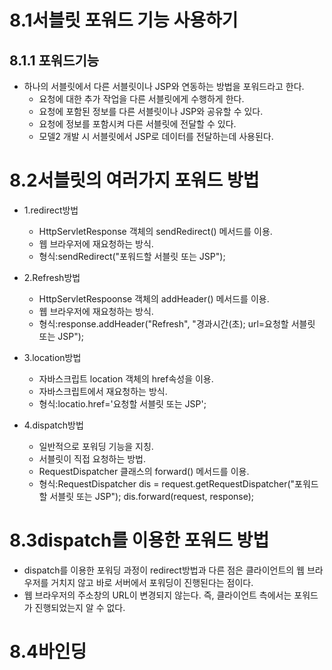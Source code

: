 # 8.1서블릿 포워드 기능 사용하기
## 8.1.1 포워드기능
- 하나의 서블릿에서 다른 서블릿이나 JSP와 연동하는 방법을 포워드라고 한다.
  - 요청에 대한 추가 작업을 다른 서블릿에게 수행하게 한다.
  - 요청에 포함된 정보를 다른 서블릿이나 JSP와 공유할 수 있다.
  - 요청에 정보를 포함시켜 다른 서블릿에 전달할 수 있다.
  - 모델2 개발 시 서블릿에서 JSP로 데이터를 전달하는데 사용된다.

# 8.2서블릿의 여러가지 포워드 방법
- 1.redirect방법
  - HttpServletResponse 객체의 sendRedirect() 메서드를 이용.
  - 웹 브라우저에 재요청하는 방식.
  - 형식:sendRedirect("포워드할 서블릿 또는 JSP");

- 2.Refresh방법
  - HttpServletRespoonse 객체의 addHeader() 메서드를 이용.
  - 웹 브라우저에 재요청하는 방식.
  - 형식:response.addHeader("Refresh", "경과시간(초); url=요청할 서블릿 또는 JSP");

- 3.location방법
  - 자바스크립트 location 객체의 href속성을 이용.
  - 자바스크립트에서 재요청하는 방식.
  - 형식:locatio.href='요청할 서블릿 또는 JSP';

- 4.dispatch방법
  - 일반적으로 포워딩 기능을 지칭.
  - 서블릿이 직접 요청하는 방법.
  - RequestDispatcher 클래스의 forward() 메서드를 이용.
  - 형식:RequestDispatcher dis = request.getRequestDispatcher("포워드할 서블릿 또는 JSP");
         dis.forward(request, response);

# 8.3dispatch를 이용한 포워드 방법
- dispatch를 이용한 포워딩 과정이 redirect방법과 다른 점은 클라이언트의 웹 브라우저를 거치지 않고 바로 서버에서 포워딩이 진행된다는 점이다.
- 웹 브라우저의 주소창의 URL이 변경되지 않는다. 즉, 클라이언트 측에서는 포워드가 진행되었는지 알 수 없다.

# 8.4바인딩

